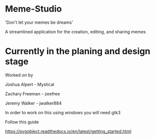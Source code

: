 # Meme-Studio
'Don't let your memes be dreams'

A streamlined application for the creation, editing, and sharing memes


# Currently in the planing and design stage

Worked on by

Joshua Alpert - Mystical

Zachary Freeman - zeefree

Jeremy Walker - jwalker884



In order to work on this using windows you will need gtk3

Follow this guide


https://pygobject.readthedocs.io/en/latest/getting_started.html
